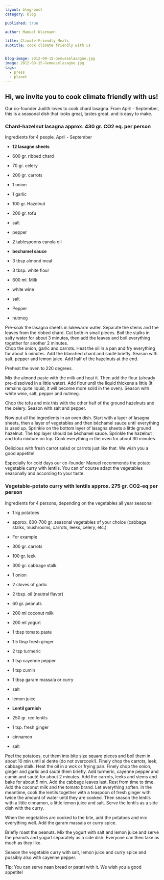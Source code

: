```yaml
---
layout: blog-post
category: blog

published: true

author: Manuel Klarmann

title: Climate-Friendly Meals
subtitle: cook climate friendly with us


blog-image: 2012-09-15-Gemueselasagne.jpg
image: 2012-09-15-Gemueselasagne.jpg
tags:
  - press
  - planet
---
```



## Hi, we invite you to cook climate friendly with us!

Our co-founder Judith loves to cook chard lasagna. From April - September, this is a seasonal dish that looks great, tastes great, and is easy to make.

### Chard-hazelnut lasagna approx. 430 gr. CO2 eq. per person
Ingredients for 4 people, April - September

- __12 lasagne sheets__
- 600 gr. ribbed chard
- 70 gr. celery
- 200 gr. carrots
- 1 onion
- 1 garlic
- 100 gr. Hazelnut
- 200 gr. tofu
- salt
- pepper
- 2 tablespoons canola oil

- __bechamel sauce__
- 3 tbsp almond meal
- 3 tbsp. white flour
- 600 ml. Milk
- white wine
- salt
- Pepper
- nutmeg

Pre-soak the lasagna sheets in lukewarm water. Separate the stems and the leaves from the ribbed chard. Cut both in small pieces. Boil the stalks in salty water for about 3 minutes, then add the leaves and boil everything together for another 2 minutes.  
Chop the onion, garlic and carrots. Heat the oil in a pan and fry everything for about 5 minutes. Add the blanched chard and sauté briefly. Season with salt, pepper and lemon juice. Add half of the hazelnuts at the end.

Preheat the oven to 220 degrees.

Mix the almond paste with the milk and heat it. Then add the flour (already pre-dissolved in a little water). Add flour until the liquid thickens a little (it remains quite liquid, it will become more solid in the oven). Season with white wine, salt, pepper and nutmeg.

Chop the tofu and mix this with the other half of the ground hazelnuts and the celery. Season with salt and pepper.

Now put all the ingredients in an oven dish. Start with a layer of lasagna sheets, then a layer of vegetables and then béchamel sauce until everything is used up. Sprinkle on the bottom layer of lasagna sheets a little ground hazelnut. The top layer should be béchamel sauce. Sprinkle the hazelnut and tofu mixture on top. Cook everything in the oven for about 30 minutes.

Delicious with fresh carrot salad or carrots just like that.  We wish you a good appetite!


Especially for cold days our co-founder Manuel recommends the potato vegetable curry with lentils.  You can of course adapt the vegetables seasonally and according to your taste.

### Vegetable-potato curry with lentils approx. 275 gr. CO2-eq per person
Ingredients for 4 persons, depending on the vegetables all year seasonal

- 1 kg potatoes
- approx. 600-700 gr. seasonal vegetables of your choice (cabbage stalks, mushrooms, carrots, leeks, celery, etc.)
- For example
- 300 gr. carrots
- 100 gr. leek
- 300 gr. cabbage stalk
- 1 onion
- 2 cloves of garlic
- 2 tbsp. oil (neutral flavor)
- 60 gr. peanuts
- 200 ml coconut milk
- 200 ml yogurt
- 1 tbsp tomato paste
- 1.5 tbsp fresh ginger
- 2 tsp turmeric
- 1 tsp cayenne pepper
- 1 tsp cumin
- 1 tbsp garam massala or curry
- salt
- lemon juice

- __Lentil garnish__
- 250 gr. red lentils
- 1 tsp. fresh ginger
- cinnamon
- salt

Peel the potatoes, cut them into bite size square pieces and boil them in about 10 min until al dente (do not overcook!). Finely chop the carrots, leek, cabbage stalk. Heat the oil in a wok or frying pan. Finely chop the onion, ginger and garlic and sauté them briefly. Add turmeric, cayenne pepper and cumin and sauté for about 2 minutes. Add the carrots, leeks and stems and bake for about 5 min. Add the cabbage leaves last. Rest from time to time. Add the coconut milk and the tomato brand. Let everything soften.
In the meantime, cook the lentils together with a teaspoon of fresh ginger with twice the amount of water until they are cooked. Then season the lentils with a little cinnamon, a little lemon juice and salt. Serve the lentils as a side dish with the curry.

When the vegetables are cooked to the bite, add the potatoes and mix everything well. Add the garam massala or curry spice.

Briefly roast the peanuts. Mix the yogurt with salt and lemon juice and serve the peanuts and yogurt separately as a side dish. Everyone can then take as much as they like.

Season the vegetable curry with salt, lemon juice and curry spice and possibly also with cayenne pepper.

Tip: You can serve naan bread or patati with it.
We wish you a good appetite!
